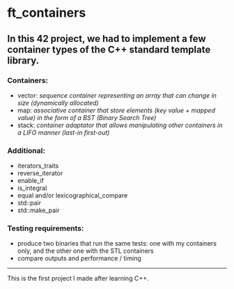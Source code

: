 # ft_containers
## In this 42 project, we had to implement a few container types of the C++ standard template library.

### Containers:
* vector: _sequence container representing an array that can change in size (dynamically allocated)_
* map: _associative container that store elements (key value + mapped value) in the form of a BST (Binary Search Tree)_
* stack: _container adaptator that allows manipulating other containers in a LIFO manner (last-in first-out)_  
  
### Additional:
* iterators_traits
* reverse_iterator
* enable_if
* is_integral
* equal and/or lexicographical_compare
* std::pair
* std::make_pair  

### Testing requirements:  
* produce two binaries that run the same tests: one with my containers
only, and the other one with the STL containers
* compare outputs and performance / timing

------------------------------------------  
This is the first project I made after learning C++.  
